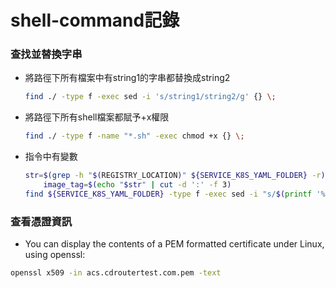 # shell-command記錄
### 查找並替換字串
* 將路徑下所有檔案中有string1的字串都替換成string2
	```sh
	find ./ -type f -exec sed -i 's/string1/string2/g' {} \;
	```
* 將路徑下所有shell檔案都賦予+x權限
	```sh
	find ./ -type f -name "*.sh" -exec chmod +x {} \;
	```
 * 指令中有變數
	```sh
	str=$(grep -h "$(REGISTRY_LOCATION)" ${SERVICE_K8S_YAML_FOLDER} -r)
        image_tag=$(echo "$str" | cut -d ':' -f 3)
 	find ${SERVICE_K8S_YAML_FOLDER} -type f -exec sed -i "s/$(printf '%q' "${image_tag}")/$(printf '%q' "$(COMMIT_HASH)")/g" {} \;
	```
### 查看憑證資訊
* You can display the contents of a PEM formatted certificate under Linux, using openssl:
```sh
openssl x509 -in acs.cdroutertest.com.pem -text
```

